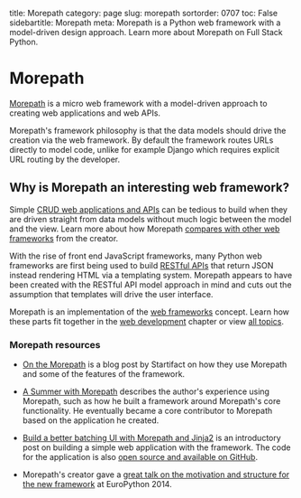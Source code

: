 title: Morepath
category: page
slug: morepath
sortorder: 0707
toc: False
sidebartitle: Morepath
meta: Morepath is a Python web framework with a model-driven design approach. Learn more about Morepath on Full Stack Python. 


# Morepath
[Morepath](http://morepath.readthedocs.org/en/latest/) is a micro web 
framework with a model-driven approach to creating web applications and web
APIs.

Morepath's framework philosophy is that the data models should drive the
creation via the web framework. By default the framework routes URLs directly 
to model code, unlike for example Django which requires explicit URL routing
by the developer.


## Why is Morepath an interesting web framework?
Simple [CRUD web applications and APIs](http://en.wikipedia.org/wiki/Create,_read,_update_and_delete) 
can be tedious to build when they are driven straight from data models without
much logic between the model and the view. Learn more about how Morepath
[compares with other web frameworks](http://morepath.readthedocs.org/en/latest/compared.html)
from the creator.

With the rise of front end JavaScript frameworks, many Python web frameworks 
are first being used to build 
[RESTful APIs](/application-programming-interfaces.html) that return JSON
instead rendering HTML via a templating system. Morepath appears to have 
been created with the RESTful API model approach in mind and cuts out the 
assumption that templates will drive the user interface.

<div class="well see-also">Morepath is an implementation of the <a href="/web-frameworks.html">web frameworks</a> concept. Learn how these parts fit together in the <a href="/web-development.html">web development</a> chapter or view <a href="/table-of-contents.html">all topics</a>.</div>


### Morepath resources
* [On the Morepath](http://blog.startifact.com/posts/on-the-morepath.html)
  is a blog post by Startifact on how they use Morepath and some of the
  features of the framework.

* [A Summer with Morepath](http://blog.stacktrace.ch/post/132538261985)
  describes the author's experience using Morepath, such as how he built
  a framework around Morepath's core functionality. He eventually became
  a core contributor to Morepath based on the application he created.

* [Build a better batching UI with Morepath and Jinja2](http://blog.startifact.com/posts/morepath-batching-example.html)
  is an introductory post on building a simple web application with the 
  framework. The code for the application is also 
  [open source and available on GitHub](https://github.com/morepath/morepath_batching).

* Morepath's creator gave a 
  [great talk on the motivation and structure for the new framework](https://www.youtube.com/watch?v=gyDKMAWPyuY) 
  at EuroPython 2014.

